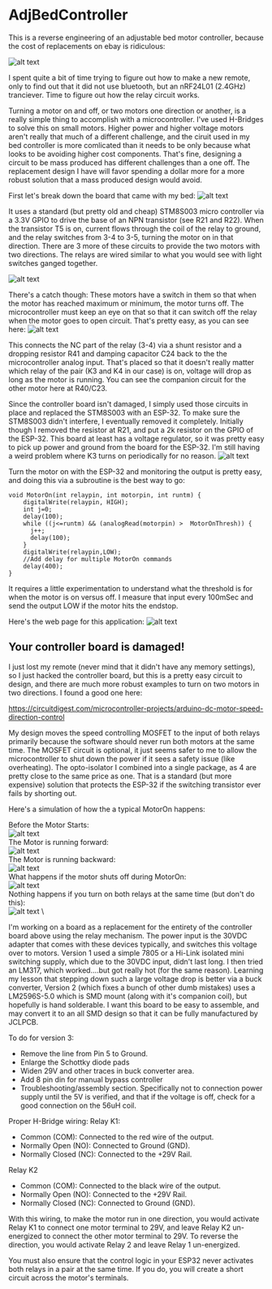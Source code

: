 # AdjBedController

This is a reverse engineering of an adjustable bed motor controller, because the cost of replacements on ebay is ridiculous:

![alt text](SealyEaseRemote-eBay.png?raw=true)

I spent quite a bit of time trying to figure out how to make a new remote, only to find out that it did not use bluetooth, but an nRF24L01 (2.4GHz) tranciever. Time to figure out how the relay circuit works.

Turning a motor on and off, or two motors one direction or another, is a really simple thing to accomplish with a microcontroller. I've used H-Bridges to solve this on small motors. Higher power and higher voltage motors aren't really that much of a different challenge, and the ciruit used in my bed controller is more comlicated than it needs to be only because what looks to be avoiding higher cost components. That's fine, designing a circuit to be mass produced has different challenges than a one off. The replacement design I have will favor spending a dollar more for a more robust solution that a mass produced design would avoid.

First let's break down the board that came with my bed:
![alt text](AdjBedRelayCrkt.JPG?raw=true)

It uses a standard (but pretty old and cheap) STM8S003 micro controller via a 3.3V GPIO to drive the base of an NPN transistor (see R21 and R22). When the transistor T5 is on, current flows through the coil of the relay to ground, and the relay switches from 3-4 to 3-5, turning the motor on in that direction. There are 3 more of these circuits to provide the two motors with two directions. The relays are wired similar to what you would see with light switches ganged together.

![alt text](MotorDriverSchematic.jpg?raw=true)

There's a catch though: These motors have a switch in them so that when the motor has reached maximum or minimum, the motor turns off. The microcontroller must keep an eye on that so that it can switch off the relay when the motor goes to open circuit. That's pretty easy, as you can see here:
![alt text](AdjBedFeedBack.JPG?raw=true)

This connects the NC part of the relay (3-4) via a shunt resistor and a dropping resistor R41 and damping capacitor C24 back to the the microcontroller analog input. That's placed so that it doesn't really matter which relay of the pair (K3 and K4 in our case) is on, voltage will drop as long as the motor is running. You can see the companion circuit for the other motor here at R40/C23. 

Since the controller board isn't damaged, I simply used those circuits in place and replaced the STM8S003 with an ESP-32. To make sure the STM8S003 didn't interfere, I eventually removed it completely. Initially though I removed the resistor at R21, and put a 2k resistor on the GPIO of the ESP-32. This board at least has a voltage regulator, so it was pretty easy to pick up power and ground from the board for the ESP-32. I'm still having a weird problem where K3 turns on periodically for no reason. 
![alt text](AdjBedMotorController.jpg?raw=true) 

Turn the motor on with the ESP-32 and monitoring the output is pretty easy, and doing this via a subroutine is the best way to go:

```
void MotorOn(int relaypin, int motorpin, int runtm) {
    digitalWrite(relaypin, HIGH);
    int j=0;
    delay(100);
    while ((j<=runtm) && (analogRead(motorpin) >  MotorOnThresh)) {
      j++;
      delay(100);
    }
    digitalWrite(relaypin,LOW);
    //Add delay for multiple MotorOn commands
    delay(400);
}
```
It requires a little experimentation to understand what the threshold is for when the motor is on versus off. I measure that input every 100mSec and send the output LOW if the motor hits the endstop.

Here's the web page for this application:
![alt text](MotorOn-WebPage.jpg?raw=true) 

## Your controller board is damaged!

I just lost my remote (never mind that it didn't have any memory settings), so I just hacked the controller board, but this is a pretty easy circuit to design, and there are much more robust examples to turn on two motors in two directions. I found a good one here:

https://circuitdigest.com/microcontroller-projects/arduino-dc-motor-speed-direction-control

My design moves the speed controlling MOSFET to the input of both relays primarily because the software should never run both motors at the same time. The MOSFET circuit is optional, it just seems safer to me to allow the microcontroller to shut down the power if it sees a safety issue (like overheating). The opto-isolator I combined into a single package, as 4 are pretty close to the same price as one. That is a standard (but more expensive) solution that protects the ESP-32 if the switching transistor ever fails by shorting out.

Here's a simulation of how the a typical MotorOn happens:

Before the Motor Starts:  \
![alt text](MotorOn-Start.jpg?raw=true)   \
The Motor is running forward:  \
![alt text](MotorOn-RunFwd.jpg?raw=true)  \
The Motor is running backward:  \
![alt text](MotorOn-RunBck.jpg?raw=true)  \
What happens if the motor shuts off during MotorOn:  \
![alt text](MotorOn-MotorStopped.jpg?raw=true)  \
Nothing happens if you turn on both relays at the same time (but don't do this):  \
![alt text](MotorOn-BothRelays.jpg?raw=true)  \

I'm working on a board as a replacement for the entirety of the controller board above using the relay mechanism. The power input is the 30VDC adapter
that comes with these devices typically, and switches this voltage over to motors. Version 1 used a simple 7805 or a Hi-Link isolated mini switching supply, which due to the 30VDC input, didn't last long. I then tried an LM317, which worked....but got really hot (for the same reason). Learning my lesson that stepping down such a large voltage drop is better via a buck converter, Version 2 (which fixes a bunch of other dumb mistakes) uses a LM2596S-5.0 which is SMD mount (along with it's companion coil), but hopefully is hand solderable. I want this board to be easy to assemble, and may convert it to an all SMD design so that it can be fully manufactured by JCLPCB.

To do for version 3:

- Remove the line from Pin 5 to Ground.
- Enlarge the Schottky diode pads
- Widen 29V and other traces in buck converter area.
- Add 8 pin din for manual bypass controller
- Troubleshooting/assembly section. Specifically not to connection power supply until the 5V is verified, and that if the voltage is off, check for a good connection on the 56uH coil.

Proper H-Bridge wiring:
Relay K1:
- Common (COM): Connected to the red wire of the output.
- Normally Open (NO): Connected to Ground (GND).
- Normally Closed (NC): Connected to the +29V Rail.

Relay K2
- Common (COM): Connected to the black wire of the output.
- Normally Open (NO): Connected to the +29V Rail.
- Normally Closed (NC): Connected to Ground (GND).

With this wiring, to make the motor run in one direction, you would activate Relay K1 to connect one motor terminal to 29V, and leave Relay K2 un-energized to connect the other motor terminal to 29V. To reverse the direction, you would activate Relay 2 and leave Relay 1 un-energized.

You must also ensure that the control logic in your ESP32 never activates both relays in a pair at the same time. If you do, you will create a short circuit across the motor's terminals.


